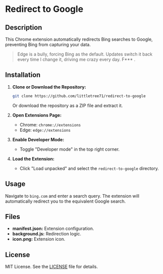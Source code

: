 # Redirect to Google

## Description

This Chrome extension automatically redirects Bing searches to Google, preventing Bing from capturing your data.
> Edge is a bully, forcing Bing as the default. Updates switch it back every time I change it, driving me crazy every day. F*** .

## Installation

1. **Clone or Download the Repository:**
   ```bash
   git clone https://github.com/littletree71/redirect-to-google
   ```
   Or download the repository as a ZIP file and extract it.

2. **Open Extensions Page:**
   - Chrome: `chrome://extensions`
   - Edge: `edge://extensions`

3. **Enable Developer Mode:**
   - Toggle "Developer mode" in the top right corner.

4. **Load the Extension:**
   - Click "Load unpacked" and select the `redirect-to-google` directory.

## Usage

Navigate to `bing.com` and enter a search query. The extension will automatically redirect you to the equivalent Google search.

## Files

- **manifest.json:** Extension configuration.
- **background.js:** Redirection logic.
- **icon.png:** Extension icon.

## License

MIT License. See the [LICENSE](LICENSE) file for details.
